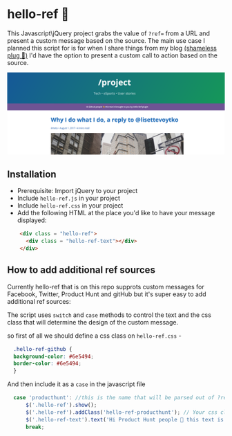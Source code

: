 # hello-ref 👋
This Javascript\jQuery project grabs the value of `?ref=` from a URL and present a custom message based on the source. The main use case I planned this script for is for when I share things from my blog [(shameless plug 😬)](http://slashproject.com?ref=github) I'd have the option to present a custom call to action based on the source. 

![alt text](demo.png)

## Installation 
- Prerequisite: Import jQuery to your project 
- Include `hello-ref.js` in your project 
- Include `hello-ref.css` in your project 
- Add the following HTML at the place you'd like to have your message displayed:

```html
    <div class = "hello-ref">
      <div class = "hello-ref-text"></div>
    </div>
```

## How to add additional ref sources 

Currently hello-ref that is on this repo supprots custom messages for Facebook, Twitter, Product Hunt and gitHub but it's super easy to add additional ref sources:

The script uses `switch` and `case` methods to control the text and the css class that will determine the design of the custom message. 

so first of all we should define a css class on `hello-ref.css` - 

```css
  .hello-ref-github {
  background-color: #6e5494;
  border-color: #6e5494; 
  }
```

And then include it as a `case` in the javascript file

```javascript
  case 'producthunt': //this is the name that will be parsed out of ?ref=
      $('.hello-ref').show();
      $('.hello-ref').addClass('hello-ref-producthunt'); // Your css class goes here
      $('.hello-ref-text').text('Hi Product Hunt people 👋 this text is brought to you by Hello-Ref plugin');
      break;
```
